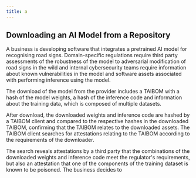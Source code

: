 ```yaml
---
title: a
---
```

## Downloading an AI Model from a Repository

A business is developing software that integrates a pretrained AI model for recognising road signs. Domain-specific regulations require third party assessments of the robustness of the model to adversarial modification of road signs in the wild and internal cybersecurity teams require information about known vulnerabilities in the model and software assets associated with performing inference using the model.

The download of the model from the provider includes a TAIBOM with a hash of the model weights, a hash of the inference code and information about the training data, which is composed of multiple datasets.

After download, the downloaded weights and inference code are hashed by a TAIBOM client and compared to the respective hashes in the downloaded TAIBOM, confirming that the TAIBOM relates to the downloaded assets. The TAIBOM client searches for attestations relating to the TAIBOM according to the requirements of the downloader.

The search reveals attestations by a third party that the combinations of the downloaded weights and inference code meet the regulator's requirements, but also an attestation that one of the components of the training dataset is known to be poisoned. The business decides to 
